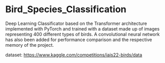 # Bird_Species_Classification
Deep Learning Classificator based on the Transformer architecture implemented with PyTorch and trained with a dataset made up of images representing 400 different types of birds. A convolutional neural network has also been added for performance comparison and the respective memory of the project.

dataset: https://www.kaggle.com/competitions/iais22-birds/data
